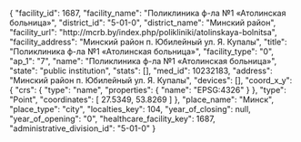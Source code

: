 {
    "facility_id": 1687,
    "facility_name": "Поликлиника ф-ла №1 «Атолинская больница»",
    "district_id": "5-01-0",
    "district_name": "Минский район",
    "facility_url": "http:\/\/mcrb.by\/index.php\/polikliniki\/atolinskaya-bolnitsa",
    "facility_address": "Минский район п. Юбилейный ул. Я. Купалы",
    "title": "Поликлиника ф-ла №1 «Атолинская больница»",
    "facility_type": "0",
    "ap_1": "7",
    "name": "Поликлиника ф-ла №1 «Атолинская больница»",
    "state": "public institution",
    "stats": [],
    "med_id": 10232183,
    "address": "Минский район п. Юбилейный ул. Я. Купалы",
    "devices": [],
    "coord_x_y": {
        "crs": {
            "type": "name",
            "properties": {
                "name": "EPSG:4326"
            }
        },
        "type": "Point",
        "coordinates": [
            27.5349,
            53.8269
        ]
    },
    "place_name": "Минск",
    "place_type": "city",
    "localties_key": 104,
    "year_of_closing": null,
    "year_of_opening": "0",
    "healthcare_facility_key": 1687,
    "administrative_division_id": "5-01-0"
}